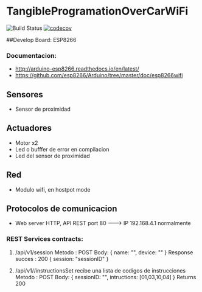 # TangibleProgramationOverCarWiFi

![Build Status](https://travis-ci.org/ecvargase/CarWiFi.svg?branch=master)
[![codecov](https://codecov.io/gh/ecvargase/CarWiFi/branch/master/graph/badge.svg)](https://codecov.io/gh/ecvargase/CarWiFi)

##Develop Board: ESP8266
### Documentacion: 
 - http://arduino-esp8266.readthedocs.io/en/latest/
 - https://github.com/esp8266/Arduino/tree/master/doc/esp8266wifi
 
## Sensores
-  Sensor de proximidad
## Actuadores
- Motor x2
- Led o bufffer de error en compilacion
- Led del sensor de proximidad

## Red 
 -  Modulo wifi, en hostpot mode
 
## Protocolos de comunicacion
 -  Web server HTTP, API REST port 80 ---> IP 192.168.4.1 normalmente
 
### REST Services contracts:

1. /api/v1/session
Metodo : POST
Body:
{
name: "",
device: ""
}
Response succes : 200 
{ 
session: "sessionID" 
}

2. /api/v1//instructionsSet
recibe una lista de codigos de instrucciones
Metodo : POST
Body:
{
sessionID: "",
intructions: [01,03,10,04]
}
Returns 200
